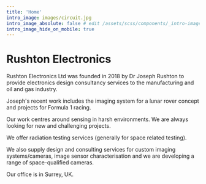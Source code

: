 ```yaml
---
title: 'Home'
intro_image: images/circuit.jpg
intro_image_absolute: false # edit /assets/scss/components/_intro-image.scss for full control
intro_image_hide_on_mobile: true
---
```


# Rushton Electronics

Rushton Electronics Ltd was founded in 2018 by Dr Joseph Rushton to provide electronics design consultancy services to the manufacturing and oil and gas industry.

Joseph's recent work includes the imaging system for a lunar rover concept and projects for Formula 1 racing.

Our work centres around sensing in harsh environments. We are always looking for new and challenging projects.

We offer radiation testing services (generally for space related testing).

We also supply design and consulting services for custom imaging systems/cameras, image sensor characterisation and we are developing a range of space-qualified cameras.

Our office is in Surrey, UK.
